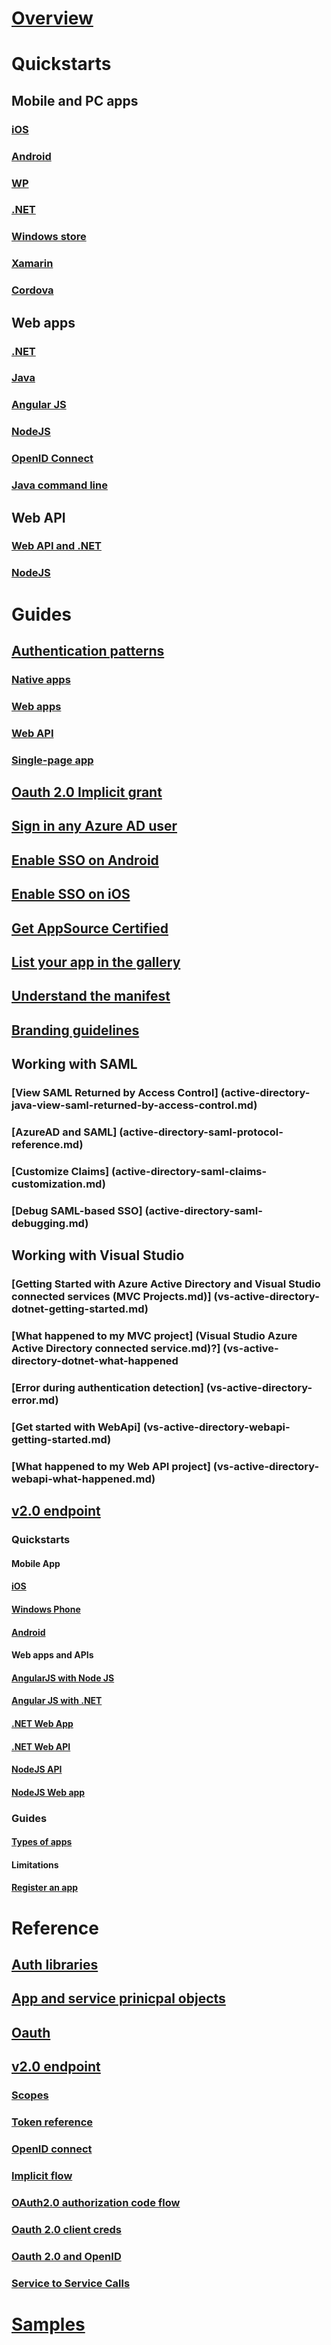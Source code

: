 # [Overview](active-directory-developers-guide.md)
# Quickstarts
## Mobile and PC apps
### [iOS](active-directory-devquickstarts-ios.md)
### [Android](active-directory-devquickstarts-android.md)
### [WP](active-directory-devquickstarts-windowsphone.md)
### [.NET](active-directory-devquickstarts-dotnet.md)
### [Windows store](active-directory-devquickstarts-windowsstore.md)
### [Xamarin](active-directory-devquickstarts-xamarin.md)
### [Cordova](active-directory-devquickstarts-cordova.md)
## Web apps
### [.NET](active-directory-devquickstarts-webapp-dotnet.md)
### [Java](active-directory-devquickstarts-webapp-java.md)
### [Angular JS](active-directory-devquickstarts-angular.md)
### [NodeJS](active-directory-devquickstarts-openidconnect-nodejs.md)
### [OpenID Connect](active-directory-protocols-openid-connect-code.md)
### [Java command line](active-directory-devquickstarts-headless-java.md)
## Web API
### [Web API and .NET](active-directory-devquickstarts-webapi-dotnet.md)
### [NodeJS](active-directory-devquickstarts-webapi-nodejs.md)
# Guides
## [Authentication patterns](active-directory-authentication-scenarios.md#basics-of-authentication-in-azure-ad.md)
### [Native apps](active-directory-authentication-scenarios.md#native-application-to-web-api)
### [Web apps](active-directory-authentication-scenarios.md#web-application-to-web-api)
### [Web API](active-directory-authentication-scenarios.md#web-application-to-web-api)
### [Single-page app](active-directory-authentication-scenarios.md#single-page-application-spa)
## [Oauth 2.0 Implicit grant](active-directory-dev-understanding-oauth2-implicit-grant.md)
## [Sign in any Azure AD user](active-directory-devhowto-multi-tenant-overview.md)
## [Enable SSO on Android](active-directory-sso-android.md)
## [Enable SSO on iOS](active-directory-sso-ios.md)
## [Get AppSource Certified](http://docs.microsoft.com/azure/active-directory/active-directory-devhowto-appsource-certified.md)
## [List your app in the gallery](http://docs.microsoft.com/azure/active-directory/active-directory-app-gallery-listing.md)
## [Understand the manifest](http://docs.microsoft.com/azure/active-directory/active-directory-application-manifest.md)
## [Branding guidelines](active-directory-branding-guidelines.md)
## Working with SAML
### [View SAML Returned by Access Control] (active-directory-java-view-saml-returned-by-access-control.md)
### [AzureAD and SAML] (active-directory-saml-protocol-reference.md)
### [Customize Claims] (active-directory-saml-claims-customization.md)
### [Debug SAML-based SSO] (active-directory-saml-debugging.md)
## Working with Visual Studio
### [Getting Started with Azure Active Directory and Visual Studio connected services (MVC Projects.md)] (vs-active-directory-dotnet-getting-started.md)
### [What happened to my MVC project] (Visual Studio Azure Active Directory connected service.md)?] (vs-active-directory-dotnet-what-happened
### [Error during authentication detection] (vs-active-directory-error.md)
### [Get started with WebApi] (vs-active-directory-webapi-getting-started.md)
### [What happened to my Web API project] (vs-active-directory-webapi-what-happened.md)
## [v2.0 endpoint](active-directory-v2-app-registration.md)
### Quickstarts
#### Mobile App
#### [iOS](active-directory-v2-devquickstarts-ios.md)
#### [Windows Phone](http://docs.microsoft.com/azure/active-directory/active-directory-v2-devquickstarts-wpf.md)
#### [Android](http://docs.microsoft.com/azure/active-directory/active-directory-v2-devquickstarts-android.md)
#### Web apps and APIs
#### [AngularJS with Node JS](http://docs.microsoft.com/azure/active-directory/active-directory-v2-devquickstarts-angular-node.md)
#### [Angular JS with .NET](http://docs.microsoft.com/azure/active-directory/active-directory-v2-devquickstarts-angular-dotnet.md)
#### [.NET Web App](http://docs.microsoft.com/azure/active-directory/active-directory-v2-devquickstarts-dotnet-web.md)
#### [.NET Web API](http://docs.microsoft.com/azure/active-directory/active-directory-v2-devquickstarts-dotnet-api.md)
#### [NodeJS API](http://docs.microsoft.com/azure/active-directory/active-directory-v2-devquickstarts-node-api.md)
#### [NodeJS Web app](active-directory-v2-devquickstarts-node-web.md)
### Guides
#### [Types of apps](active-directory-v2-flows.md)
#### Limitations
#### [Register an app](http://docs.microsoft.com/azure/active-directory/active-directory-v2-app-registration.md)
# Reference
## [Auth libraries](active-directory-authentication-libraries.md)
## [App and service prinicpal objects](active-directory-application-objects.md)
## [Oauth](active-directory-protocols-oauth-code.md)
## [v2.0 endpoint](active-directory-v2-app-registration.md)
### [Scopes](http://docs.microsoft.com/azure/active-directory/active-directory-v2-scopes.md)
### [Token reference](http://docs.microsoft.com/azure/active-directory/active-directory-v2-tokens.md)
### [OpenID connect](http://docs.microsoft.com/azure/active-directory/active-directory-v2-protocols-oidc.md)
### [Implicit flow](http://docs.microsoft.com/azure/active-directory/active-directory-v2-protocols-implicit.md)
### [OAuth2.0 authorization code flow](active-directory-v2-protocols-oauth-code.md)
### [Oauth 2.0 client creds](active-directory-v2-protocols-oauth-client-creds.md)
### [Oauth 2.0 and OpenID](active-directory-v2-protocols.md)
### [Service to Service Calls](http://docs.microsoft.com/azure/active-directory/active-directory-protocols-oauth-service-to-service.md)
# [Samples](active-directory-code-samples.md)
